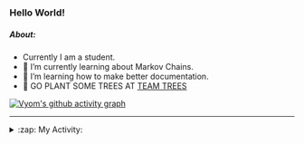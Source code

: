 ### Hello World!

##### About:
- Currently I am a student.
- 🌱 I’m currently learning about Markov Chains.
- 🌱 I’m learning how to make better documentation.
- 🌱 GO PLANT SOME TREES AT [TEAM TREES](https://teamtrees.org/)

[![Vyom's github activity graph](https://activity-graph.herokuapp.com/graph?username=Vyvy-vi)](https://github.com/ashutosh00710/github-readme-activity-graph)

---
<details>
  <summary>:zap: My Activity:</summary>
  
<!--START_SECTION:waka-->
![Code Time](http://img.shields.io/badge/Code%20Time-793%20hrs%2048%20mins-blue)

**I'm a Night 🦉** 

```text
🌞 Morning    71 commits     ██░░░░░░░░░░░░░░░░░░░░░░░   9.0% 
🌆 Daytime    186 commits    ██████░░░░░░░░░░░░░░░░░░░   23.57% 
🌃 Evening    269 commits    ████████░░░░░░░░░░░░░░░░░   34.09% 
🌙 Night      263 commits    ████████░░░░░░░░░░░░░░░░░   33.33%

```
📅 **I'm Most Productive on Sunday** 

```text
Monday       75 commits     ██░░░░░░░░░░░░░░░░░░░░░░░   9.51% 
Tuesday      130 commits    ████░░░░░░░░░░░░░░░░░░░░░   16.48% 
Wednesday    125 commits    ████░░░░░░░░░░░░░░░░░░░░░   15.84% 
Thursday     106 commits    ███░░░░░░░░░░░░░░░░░░░░░░   13.43% 
Friday       101 commits    ███░░░░░░░░░░░░░░░░░░░░░░   12.8% 
Saturday     88 commits     ██░░░░░░░░░░░░░░░░░░░░░░░   11.15% 
Sunday       164 commits    █████░░░░░░░░░░░░░░░░░░░░   20.79%

```


📊 **This Week I Spent My Time On** 

```text
🔥 Editors: 
VS Code                  2 hrs 16 mins       ████████████████████░░░░░   82.39% 
Vim                      29 mins             ████░░░░░░░░░░░░░░░░░░░░░   17.61%

🐱‍💻 Projects: 
Quiz-bot                 51 mins             ███████░░░░░░░░░░░░░░░░░░   31.26% 
blog                     43 mins             ██████░░░░░░░░░░░░░░░░░░░   26.02% 
62864373                 18 mins             ██░░░░░░░░░░░░░░░░░░░░░░░   11.42% 
Unknown Project          18 mins             ██░░░░░░░░░░░░░░░░░░░░░░░   10.9% 
praise_backend_js        13 mins             ██░░░░░░░░░░░░░░░░░░░░░░░   8.18%

```


 Last Updated on 22/05/2022 19:04:02 UTC
<!--END_SECTION:waka-->
</details>
